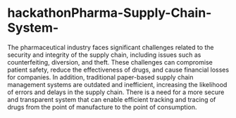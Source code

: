 # hackathonPharma-Supply-Chain-System-

The pharmaceutical industry faces significant challenges related to the security and integrity of the supply chain, including issues such as counterfeiting, diversion, and theft. These challenges can compromise patient safety, reduce the effectiveness of drugs, and cause financial losses for companies. In addition, traditional paper-based supply chain management systems are outdated and inefficient, increasing the likelihood of errors and delays in the supply chain. There is a need for a more secure and transparent system that can enable efficient tracking and tracing of drugs from the point of manufacture to the point of consumption.
